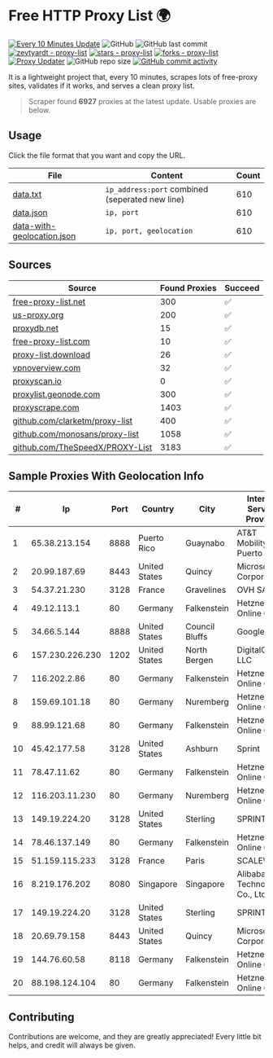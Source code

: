 
# Free HTTP Proxy List 🌍

[![Every 10 Minutes Update](https://github.com/mertguvencli/http-proxy-list/actions/workflows/main.yml/badge.svg?branch=main)](https://github.com/mertguvencli/http-proxy-list/actions/workflows/main.yml)
![GitHub](https://img.shields.io/github/license/mertguvencli/http-proxy-list)
![GitHub last commit](https://img.shields.io/github/last-commit/mertguvencli/http-proxy-list)
[![zevtyardt - proxy-list](https://img.shields.io/static/v1?label=zevtyardt&message=proxy-list&color=blue&logo=github)](https://github.com/zevtyardt/proxy-list "Go to GitHub repo")
[![stars - proxy-list](https://img.shields.io/github/stars/zevtyardt/proxy-list?style=social)](https://github.com/zevtyardt/proxy-list)
[![forks - proxy-list](https://img.shields.io/github/forks/zevtyardt/proxy-list?style=social)](https://github.com/zevtyardt/proxy-list)
[![Proxy Updater](https://github.com/zevtyardt/proxy-list/workflows/Proxy%20Updater/badge.svg)](https://github.com/zevtyardt/proxy-list/actions?query=workflow:"Proxy+Updater")
![GitHub repo size](https://img.shields.io/github/repo-size/zevtyardt/proxy-list)
[![GitHub commit activity](https://img.shields.io/github/commit-activity/m/zevtyardt/proxy-list?logo=commits)](https://github.com/zevtyardt/proxy-list/commits/main)

It is a lightweight project that, every 10 minutes, scrapes lots of free-proxy sites, validates if it works, and serves a clean proxy list.

> Scraper found **6927** proxies at the latest update. Usable proxies are below.

## Usage

Click the file format that you want and copy the URL.

|File|Content|Count|
|----|-------|-----|
|[data.txt](https://raw.githubusercontent.com/mertguvencli/http-proxy-list/main/proxy-list/data.txt)|`ip_address:port` combined (seperated new line)|610|
|[data.json](https://raw.githubusercontent.com/mertguvencli/http-proxy-list/main/proxy-list/data.json)|`ip, port`|610|
|[data-with-geolocation.json](https://raw.githubusercontent.com/mertguvencli/http-proxy-list/main/proxy-list/data-with-geolocation.json)|`ip, port, geolocation`|610|

## Sources

|Source|Found Proxies|Succeed|
|------|-------------|-------|
|[free-proxy-list.net](https://free-proxy-list.net)|300|✅|
|[us-proxy.org](https://www.us-proxy.org)|200|✅|
|[proxydb.net](http://proxydb.net)|15|✅|
|[free-proxy-list.com](https://free-proxy-list.com/?page=&port=&type%5B%5D=http&type%5B%5D=https&up_time=0&search=Search)|10|✅|
|[proxy-list.download](https://www.proxy-list.download/HTTP)|26|✅|
|[vpnoverview.com](https://vpnoverview.com/privacy/anonymous-browsing/free-proxy-servers)|32|✅|
|[proxyscan.io](https://www.proxyscan.io)|0|✅|
|[proxylist.geonode.com](https://proxylist.geonode.com/api/proxy-list?limit=300&page=1&sort_by=lastChecked&sort_type=desc&protocols=http,https)|300|✅|
|[proxyscrape.com](https://api.proxyscrape.com/v2/?request=displayproxies&protocol=http&timeout=10000&country=all&ssl=all&anonymity=all)|1403|✅|
|[github.com/clarketm/proxy-list](https://raw.githubusercontent.com/clarketm/proxy-list/master/proxy-list-raw.txt)|400|✅|
|[github.com/monosans/proxy-list](https://raw.githubusercontent.com/monosans/proxy-list/main/proxies/http.txt)|1058|✅|
|[github.com/TheSpeedX/PROXY-List](https://raw.githubusercontent.com/TheSpeedX/PROXY-List/master/http.txt)|3183|✅|


## Sample Proxies With Geolocation Info

|#|Ip|Port|Country|City|Internet Service Provider|
|-|--|----|-------|----|-------------------------|
|1|65.38.213.154|8888|Puerto Rico|Guaynabo|AT&T Mobility Puerto Rico|
|2|20.99.187.69|8443|United States|Quincy|Microsoft Corporation|
|3|54.37.21.230|3128|France|Gravelines|OVH SAS|
|4|49.12.113.1|80|Germany|Falkenstein|Hetzner Online GmbH|
|5|34.66.5.144|8888|United States|Council Bluffs|Google LLC|
|6|157.230.226.230|1202|United States|North Bergen|DigitalOcean, LLC|
|7|116.202.2.86|80|Germany|Falkenstein|Hetzner Online GmbH|
|8|159.69.101.18|80|Germany|Nuremberg|Hetzner Online GmbH|
|9|88.99.121.68|80|Germany|Falkenstein|Hetzner Online GmbH|
|10|45.42.177.58|3128|United States|Ashburn|Sprint|
|11|78.47.11.62|80|Germany|Falkenstein|Hetzner Online GmbH|
|12|116.203.11.230|80|Germany|Nuremberg|Hetzner Online GmbH|
|13|149.19.224.20|3128|United States|Sterling|SPRINT|
|14|78.46.137.149|80|Germany|Falkenstein|Hetzner Online GmbH|
|15|51.159.115.233|3128|France|Paris|SCALEWAY|
|16|8.219.176.202|8080|Singapore|Singapore|Alibaba (US) Technology Co., Ltd.|
|17|149.19.224.20|3128|United States|Sterling|SPRINT|
|18|20.69.79.158|8443|United States|Quincy|Microsoft Corporation|
|19|144.76.60.58|8118|Germany|Falkenstein|Hetzner Online GmbH|
|20|88.198.124.104|80|Germany|Falkenstein|Hetzner Online GmbH|



## Contributing

Contributions are welcome, and they are greatly appreciated! Every
little bit helps, and credit will always be given.

